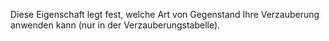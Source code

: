 Diese Eigenschaft legt fest, welche Art von Gegenstand Ihre Verzauberung anwenden kann (nur in der Verzauberungstabelle).